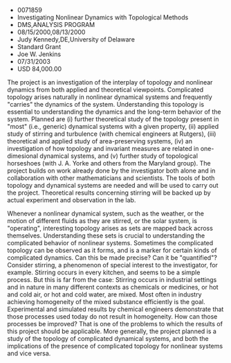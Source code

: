 
* 0071859
* Investigating Nonlinear Dynamics with Topological Methods
* DMS,ANALYSIS PROGRAM
* 08/15/2000,08/13/2000
* Judy Kennedy,DE,University of Delaware
* Standard Grant
* Joe W. Jenkins
* 07/31/2003
* USD 84,000.00

The project is an investigation of the interplay of topology and nonlinear
dynamics from both applied and theoretical viewpoints. Complicated topology
arises naturally in nonlinear dynamical systems and frequently "carries" the
dynamics of the system. Understanding this topology is essential to
understanding the dynamics and the long-term behavior of the system. Planned are
(i) further theoretical study of the topology present in "most" (i.e., generic)
dynamical systems with a given property, (ii) applied study of stirring and
turbulence (with chemical engineers at Rutgers), (iii) theoretical and applied
study of area-preserving systems, (iv) an investigation of how topology and
invariant measures are related in one-dimesional dynamical systems, and (v)
further study of topological horseshoes (with J. A. Yorke and others from the
Maryland group). The project builds on work already done by the investigator
both alone and in collaboration with other mathematicians and scientists. The
tools of both topology and dynamical systems are needed and will be used to
carry out the project. Theoretical results concerning stirring will be backed up
by actual experiment and observation in the lab.

Whenever a nonlinear dynamical system, such as the weather, or the motion of
different fluids as they are stirred, or the solar system, is "operating",
interesting topology arises as sets are mapped back across themselves.
Understanding these sets is crucial to understanding the complicated behavior of
nonlinear systems. Sometimes the complicated topology can be observed as it
forms, and is a marker for certain kinds of complicated dynamics. Can this be
made precise? Can it be "quantified"? Consider stirring, a phenomenon of special
interest to the investigator, for example. Stirring occurs in every kitchen, and
seems to be a simple process. But this is far from the case: Stirring occurs in
industrial settings and in nature in many different contexts as chemicals or
medicines, or hot and cold air, or hot and cold water, are mixed. Most often in
industry achieving homogeneity of the mixed substance efficiently is the goal.
Experimental and simulated results by chemical engineers demonstrate that those
processes used today do not result in homogeneity. How can those processes be
improved? That is one of the problems to which the results of this project
should be applicable. More generally, the project planned is a study of the
topology of complicated dynamical systems, and both the implications of the
presence of complicated topology for nonlinear systems and vice versa.


